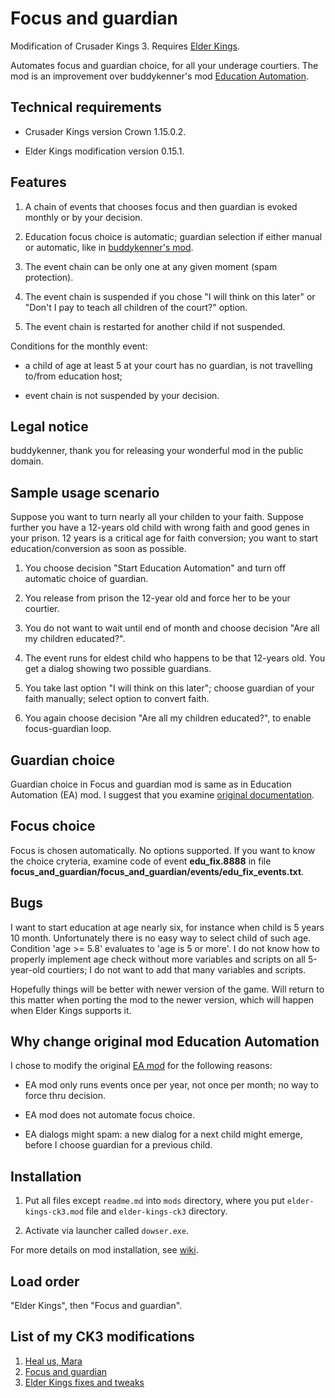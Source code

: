 # Focus and guardian

Modification of Crusader Kings 3. Requires [Elder Kings](https://www.nexusmods.com/crusaderkings3/mods/32).

Automates focus and guardian choice, for all your underage courtiers. The mod is an improvement over buddykenner's mod [Education Automation](https://catalogue.smods.ru/archives/127942).

## Technical requirements

* Crusader Kings version Crown 1.15.0.2.

* Elder Kings modification version 0.15.1.

## Features

1. A chain of events that chooses focus and then guardian is evoked monthly or by your decision.

2. Education focus choice is automatic; guardian selection if either manual or automatic, like in [buddykenner's mod](https://catalogue.smods.ru/archives/127942).

3. The event chain can be only one at any given moment (spam protection).

4. The event chain is suspended if you chose "I will think on this later" or "Don't I pay <TUTOR> to teach all children of the court?" option.

5. The event chain is restarted for another child if not suspended.

Conditions for the monthly event:

* a child of age at least 5 at your court has no guardian, is not travelling to/from education host;

* event chain is not suspended by your decision.

## Legal notice

buddykenner, thank you for releasing your wonderful mod in the public domain.

## Sample usage scenario

Suppose you want to turn nearly all your childen to your faith. Suppose further you have a 12-years old child with wrong faith and good genes in your prison. 12 years is a critical age for faith conversion; you want to start education/conversion as soon as possible.

1. You choose decision "Start Education Automation" and turn off automatic choice of guardian.

2. You release from prison the 12-year old and force her to be your courtier.

3. You do not want to wait until end of month and choose decision "Are all my children educated?".

4. The event runs for eldest child who happens to be that 12-years old. You get a dialog showing two possible guardians.

5. You take last option "I will think on this later"; choose guardian of your faith manually; select option to convert faith.

6. You again choose decision "Are all my children educated?", to enable focus-guardian loop.

## Guardian choice

Guardian choice in Focus and guardian mod is same as in Education Automation (EA) mod. I suggest that you examine [original documentation](https://catalogue.smods.ru/archives/127942).

## Focus choice

Focus is chosen automatically. No options supported. If you want to know the choice cryteria, examine code of event **edu_fix.8888** in file **focus_and_guardian/focus_and_guardian/events/edu_fix_events.txt**.

## Bugs

I want to start education at age nearly six, for instance when child is 5 years 10 month. Unfortunately there is no easy way to select child of such age. Condition 'age >= 5.8' evaluates to 'age is 5 or more'. I do not know how to properly implement age check without more variables and scripts on all 5-year-old courtiers; I do not want to add that many variables and scripts.

Hopefully things will be better with newer version of the game. Will return to this matter when porting the mod to the newer version, which will happen when Elder Kings supports it.

## Why change original mod Education Automation

I chose to modify the original [EA mod](https://catalogue.smods.ru/archives/127942) for the following reasons:

* EA mod only runs events once per year, not once per month; no way to force thru decision.

* EA mod does not automate focus choice.

* EA dialogs might spam: a new dialog for a next child might emerge, before I choose guardian for a previous child.

## Installation

1. Put all files except `readme.md` into `mods` directory, where you put `elder-kings-ck3.mod` file and `elder-kings-ck3` directory.

2. Activate via launcher called `dowser.exe`.

For more details on mod installation, see [wiki](https://ck3.paradoxwikis.com/Modding#Installing_mods_manually).

## Load order

"Elder Kings", then "Focus and guardian".

## List of my CK3 modifications

1. [Heal us, Mara](https://github.com/krisk0/heal_us_mara)
2. [Focus and guardian](https://github.com/krisk0/focus_and_guardian)
3. [Elder Kings fixes and tweaks](https://github.com/krisk0/ek_fixes_and_tweaks)
